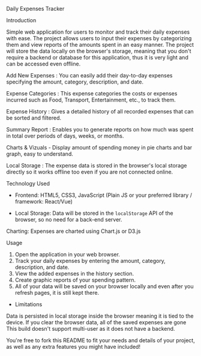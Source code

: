 Daily Expenses Tracker

 Introduction

Simple web application for users to monitor and track their daily expenses with ease. The project allows users to input their expenses by categorizing them and view reports of the amounts spent in an easy manner. The project will store the data locally on the browser's storage, meaning that you don't require a backend or database for this application, thus it is very light and can be accessed even offline.

Add New Expenses : You can easily add their day-to-day expenses specifying the amount, category, description, and date.

Expense Categories : This expense categories the costs or expenses incurred such as Food, Transport, Entertainment, etc., to track them.

Expense History : Gives a detailed history of all recorded expenses that can be sorted and filtered.

Summary Report : Enables you to generate reports on how much was spent in total over periods of days, weeks, or months.

Charts & Vizuals - Display amount of spending money in pie charts and bar graph, easy to understand.

Local Storage : The expense data is stored in the browser's local storage directly so it works offline too even if you are not connected online.

 Technology Used

- Frontend: HTML5, CSS3, JavaScript (Plain JS or your preferred library / framework: React/Vue)
  
- Local Storage: Data will be stored in the `localStorage` API of the browser, so no need for a back-end server.
  
Charting: Expenses are charted using Chart.js or D3.js



Usage

1. Open the application in your web browser.
2. Track your daily expenses by entering the amount, category, description, and date.
3. View the added expenses in the history section.
4. Create graphic reports of your spending pattern.
5. All of your data will be saved on your browser locally and even after you refresh pages, it is still kept there.



* Limitations

Data is persisted in local storage inside the browser meaning it is tied to the device. If you clear the browser data, all of the saved expenses are gone
This build doesn't support multi-user as it does not have a backend.


You're free to fork this README to fit your needs and details of your project, as well as any extra features you might have included!
